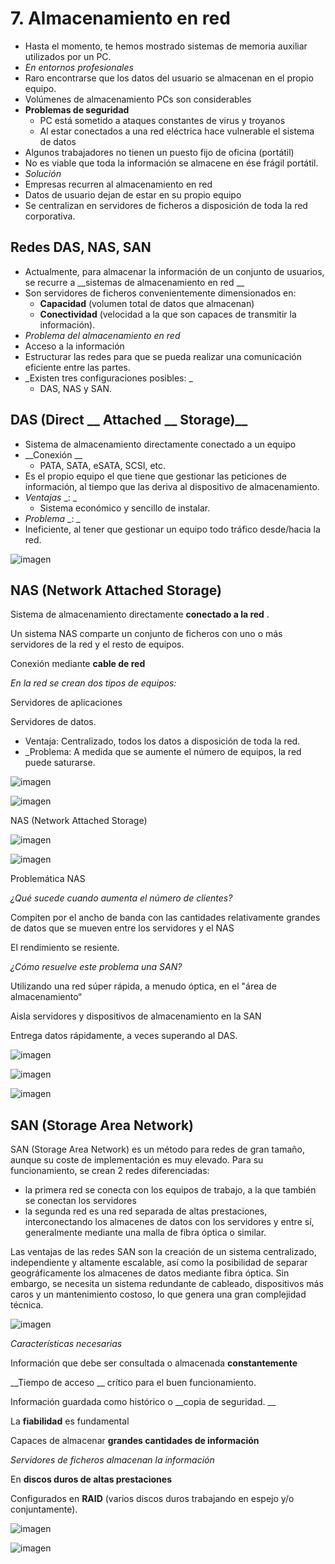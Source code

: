 # 7. Almacenamiento en red

* Hasta el momento, te hemos mostrado sistemas de memoria auxiliar utilizados por un PC\.
* _En entornos profesionales_
* Raro encontrarse que los datos del usuario se almacenan en el propio equipo\.
* Volúmenes de almacenamiento PCs son considerables
* __Problemas de seguridad__
  * PC está sometido a ataques constantes de virus y troyanos
  * Al estar conectados a una red eléctrica hace vulnerable el sistema de datos
* Algunos trabajadores no tienen un puesto fijo de oficina \(portátil\)
* No es viable que toda la información se almacene en ése frágil portátil\.
* _Solución_
* Empresas recurren al almacenamiento en red
* Datos de usuario dejan de estar en su propio equipo
* Se centralizan en servidores de ficheros a disposición de toda la red corporativa\.

## Redes DAS, NAS, SAN

* Actualmente, para almacenar la información de un conjunto de usuarios, se recurre a  __sistemas de almacenamiento en red __
* Son servidores de ficheros convenientemente dimensionados en:
  * __Capacidad__  \(volumen total de datos que almacenan\)
  * __Conectividad__  \(velocidad a la que son capaces de transmitir la información\)\.
* _Problema del almacenamiento en red_
* Acceso a la información
* Estructurar las redes para que se pueda realizar una comunicación eficiente entre las partes\.
* _Existen tres configuraciones posibles: _
  * DAS, NAS y SAN\.

## DAS \(Direct __  __Attached__  __ Storage\)__

* Sistema de almacenamiento directamente conectado a un equipo
* __Conexión __
  * PATA, SATA, eSATA, SCSI, etc\.
* Es el propio equipo el que tiene que gestionar las peticiones de información, al tiempo que las deriva al dispositivo de almacenamiento\.
* _Ventajas_  _: _
  * Sistema económico y sencillo de instalar\.
* _Problema_  _: _
* Ineficiente, al tener que gestionar un equipo todo tráfico desde/hacia la red\.

![imagen](img/8_Almacenamiento_en_red0.jpg)

## NAS \(Network Attached Storage\)

Sistema de almacenamiento directamente  __conectado a la red__ \.

Un sistema NAS comparte un conjunto de ficheros con uno o más servidores de la red y el resto de equipos\.

Conexión mediante  __cable de red__

_En la red se crean dos tipos de equipos:_

Servidores de aplicaciones

Servidores de datos\.

- Ventaja: Centralizado, todos los datos a disposición de toda la red\.
- _Problema: A medida que se aumente el número de equipos, la red puede saturarse\.

![imagen](img/8_Almacenamiento_en_red1.jpg)

![imagen](img/8_Almacenamiento_en_red2.jpg)

NAS \(Network Attached Storage\)

![imagen](img/8_Almacenamiento_en_red3.jpg)

![imagen](img/8_Almacenamiento_en_red4.jpg)

Problemática NAS

_¿Qué sucede cuando aumenta el número de clientes?_

Compiten por el ancho de banda con las cantidades relativamente grandes de datos que se mueven entre los servidores y el NAS

El rendimiento se resiente\.

_¿Cómo resuelve este problema una SAN?_

Utilizando una red súper rápida, a menudo óptica, en el "área de almacenamiento“

Aisla servidores y dispositivos de almacenamiento en la SAN

Entrega datos rápidamente, a veces superando al DAS\.

![imagen](img/8_Almacenamiento_en_red5.jpg)

![imagen](img/8_Almacenamiento_en_red6.jpg)

![imagen](img/8_Almacenamiento_en_red7.jpg)

## SAN \(Storage Area Network\)

SAN (Storage Area Network) es un método para redes de gran tamaño, aunque su coste de implementación es muy elevado. Para su funcionamiento, se crean 2 redes diferenciadas:

- la primera red se conecta con los equipos de trabajo, a la que también se conectan los servidores
- la segunda red es una red separada de altas prestaciones, interconectando los almacenes de datos con los servidores y entre sí, generalmente mediante una malla de fibra óptica o similar.

Las ventajas de las redes SAN son la creación de un sistema centralizado, independiente y altamente escalable, así como la posibilidad de separar geográficamente los almacenes de datos mediante fibra óptica. Sin embargo, se necesita un sistema redundante de cableado, dispositivos más caros y un mantenimiento costoso, lo que genera una gran complejidad técnica.

![imagen](img/8_Almacenamiento_en_red8.jpg)

_Características necesarias_

Información que debe ser consultada o almacenada  __constantemente__

__Tiempo de acceso __ crítico para el buen funcionamiento\.

Información guardada como histórico o  __copia de seguridad\. __

La  __fiabilidad__  es fundamental

Capaces de almacenar  __grandes cantidades de información__

_Servidores de ficheros almacenan la información_

En  __discos duros de altas prestaciones__

Configurados en  __RAID__  \(varios discos duros trabajando en espejo y/o conjuntamente\)\.

![imagen](img/8_Almacenamiento_en_red9.jpg)

![imagen](img/8_Almacenamiento_en_red10.jpg)
